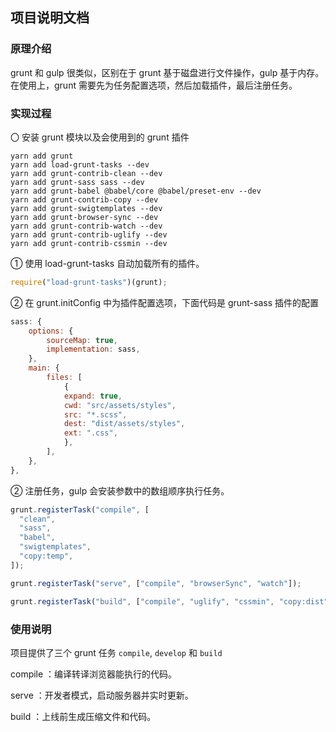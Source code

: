 ## 项目说明文档

### 原理介绍

grunt 和 gulp 很类似，区别在于 grunt 基于磁盘进行文件操作，gulp 基于内存。在使用上，grunt 需要先为任务配置选项，然后加载插件，最后注册任务。

### 实现过程

〇 安装 grunt 模块以及会使用到的 grunt 插件

```
yarn add grunt
yarn add load-grunt-tasks --dev
yarn add grunt-contrib-clean --dev
yarn add grunt-sass sass --dev
yarn add grunt-babel @babel/core @babel/preset-env --dev
yarn add grunt-contrib-copy --dev
yarn add grunt-swigtemplates --dev
yarn add grunt-browser-sync --dev
yarn add grunt-contrib-watch --dev
yarn add grunt-contrib-uglify --dev
yarn add grunt-contrib-cssmin --dev
```

① 使用 load-grunt-tasks 自动加载所有的插件。

```javascript
require("load-grunt-tasks")(grunt);
```

② 在 grunt.initConfig 中为插件配置选项，下面代码是 grunt-sass 插件的配置

```javascript
sass: {
    options: {
        sourceMap: true,
        implementation: sass,
    },
    main: {
        files: [
            {
            expand: true,
            cwd: "src/assets/styles",
            src: "*.scss",
            dest: "dist/assets/styles",
            ext: ".css",
            },
        ],
    },
},
```

② 注册任务，gulp 会安装参数中的数组顺序执行任务。

```javascript
grunt.registerTask("compile", [
  "clean",
  "sass",
  "babel",
  "swigtemplates",
  "copy:temp",
]);

grunt.registerTask("serve", ["compile", "browserSync", "watch"]);

grunt.registerTask("build", ["compile", "uglify", "cssmin", "copy:dist"]);
```

### 使用说明

项目提供了三个 grunt 任务 `compile`, `develop` 和 `build`

compile ：编译转译浏览器能执行的代码。

serve ：开发者模式，启动服务器并实时更新。

build ：上线前生成压缩文件和代码。
